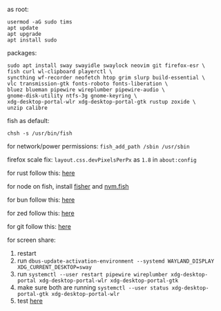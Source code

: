 as root:
```
usermod -aG sudo tims
apt update
apt upgrade
apt install sudo
```

packages:
```
sudo apt install sway swayidle swaylock neovim git firefox-esr \
fish curl wl-clipboard playerctl \
syncthing wf-recorder neofetch htop grim slurp build-essential \
vlc transmission-gtk fonts-roboto fonts-liberation \
bluez blueman pipewire wireplumber pipewire-audio \
gnome-disk-utility ntfs-3g gnome-keyring \
xdg-desktop-portal-wlr xdg-desktop-portal-gtk rustup zoxide \
unzip calibre
```
fish as default:
```
chsh -s /usr/bin/fish
```

for network/power permissions: `fish_add_path /sbin /usr/sbin`

firefox scale fix: `layout.css.devPixelsPerPx` as `1.8` in `about:config`


for rust follow this: [here](https://wiki.debian.org/Rust)

for node on fish, install [fisher](https://github.com/jorgebucaran/fisher) and [nvm.fish](https://github.com/jorgebucaran/nvm.fish?tab=readme-ov-file)

for bun follow this: [here](https://bun.sh/docs/installation)

for zed follow this: [here](https://zed.dev/docs/getting-started)

for git follow this: [here](https://docs.github.com/en/authentication/connecting-to-github-with-ssh/adding-a-new-ssh-key-to-your-github-account)

for screen share:

1. restart
2. run `dbus-update-activation-environment --systemd WAYLAND_DISPLAY XDG_CURRENT_DESKTOP=sway`
3. run `systemctl --user restart pipewire wireplumber xdg-desktop-portal xdg-desktop-portal-wlr xdg-desktop-portal-gtk`
4. make sure both are running `systemctl --user status xdg-desktop-portal-gtk xdg-desktop-portal-wlr`
5. test [here](https://mozilla.github.io/webrtc-landing/gum_test.html)

